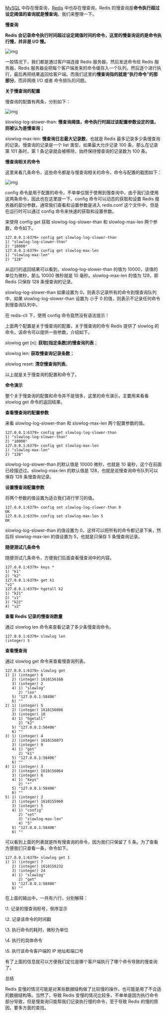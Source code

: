 [MySQL](https://cloud.tencent.com/product/cdb?from=10680) 中存在慢查询，[Redis](https://cloud.tencent.com/product/crs?from=10680) 中也存在慢查询，Redis 的慢查询是**命令执行超过设定阈值的查询就是慢查询**。我们来整理一下。

**慢查询**

**Redis 会记录命令执行时间超过设定阈值时间的命令，这里的慢查询说的是命令执行慢，并非是 I/O 慢。**


![img](https://typoralim.oss-cn-beijing.aliyuncs.com/img/20210201143518.png)

一般情况下，我们都是通过客户端连接 Redis 服务器，然后发送命令给 Redis 服务器，Redis 服务器会把每个客户端发来的命令缓存入一个队列，然后逐个进行执行，最后再把结果返回给客户端。而我们这里的**慢查询指的就是“执行命令”的那部分**。而非网络 I/O 或者 命令排队的问题。

**关于慢查询的配置**

慢查询的配置有两条，分别如下：


![img](https://typoralim.oss-cn-beijing.aliyuncs.com/img/20210201143522.png)

slowlog-log-slower-than: **慢查询阈值，命令执行时超过该配置参数设定的值，则被认为是慢查询；**

slowlog-max-len: **慢查询日志最大记录数**，也就是 Redis 最多记录多少条慢查询的记录。慢查询的记录是一个 list 类型，如果最大允许记录 100 条，那么在记录第 101 条时，第 1 条记录就会被移除，始终保持慢查询的记录数为 100 条。

**慢查询相关的命令**

这里来看几条命令，这些命令都是与慢查询相关的命令，命令与配置的截图如下：


![img](https://typoralim.oss-cn-beijing.aliyuncs.com/img/20210201143524.png)

config 命令是用于配置的命令，不单单仅限于使用到慢查询中，由于我们会使用这两条命令，因此也在这里提一下。config 命令可以动态的获取和设置 Redis 服务器的部分参数，通常我们查看和设置参数是进入 redis.conf 这个文件中，但是在运行时可以通过 config 命令来快速的获取和设置参数。

来使用 config get 获取 slowlog-log-slower-than 和 slowlog-max-len 两个参数，命令如下。

```
127.0.0.1:6379> config get slowlog-log-slower-than
1) "slowlog-log-slower-than"
2) "10000"
127.0.0.1:6379> config get slowlog-max-len
1) "slowlog-max-len"
2) "128"
```

从运行的返回结果可以看到，slowlog-log-slower-than 的值为 10000，该值的单位为微秒，那么 10000 微秒就是 10 毫秒。slowlog-max-len 的值为 128，即 Redis 只保存 128 条慢查询的记录。

slowlog-log-slower-than 如果设置为 0，则表示记录所有的命令到慢查询队列中，如果 slowlog-log-slower-than 设置为 小于 0 的值，则表示不记录任何命令到慢查询队列中。

在 redis-cli 下，使用 config 命令竟然没有语法提示！

上面两个配置是关于慢查询的配置，关于慢查询的命令 Redis 提供了 slowlog 的命令，该命令可以提供一些参数，介绍如下。

slowlog get [n]: **获取[指定条数]的慢查询列表**；

slowlog len: **获取慢查询记录条数**；

slowlog reset: **清空慢查询列表**。

以上就是关于慢查询的配置和命令了。

**命令演示**

整个关于慢查询的配置和命令并不是很多，这里的命令演示，主要用来看看 slowlog get 命令的返回结果。

**查看慢查询的配置参数**

来看 slowlog-log-slower-than 和 slowlog-max-len 两个配置参数的值。

```
127.0.0.1:6379> config get slowlog-log-slower-than
1) "slowlog-log-slower-than"
2) "10000"
127.0.0.1:6379> config get slowlog-max-len
1) "slowlog-max-len"
2) "128"
```

slowlog-log-slower-than 的默认值是 10000 微秒，也就是 10 毫秒，这个在前面已经描述过。slowlog-max-len 的默认值是 128，也就是说慢查询命令队列可以保存 128 条慢查询记录。

**设置慢查询配置参数**

将两个参数的值设置为适合我们进行学习的值。

```
127.0.0.1:6379> config set slowlog-log-slower-than 0
OK
127.0.0.1:6379> config set slowlog-max-len 5
OK
```

slowlog-log-slower-than 的值设置为 0，这样可以把所有的命令都记录下来，然后将 slowlog-max-len 的值设置为 5，也就是只保存 5 条慢查询记录。

**随便测试几条命令**

随便测试几条命令，方便我们后面查看慢查询中的内容。

```
127.0.0.1:6379> keys *
1) "k1"
2) "k2"
127.0.0.1:6379> get k1
"v1"
127.0.0.1:6379> hgetall k2
1) "k21"
2) "v1"
3) "k22"
4) "v2"
```

**查看 Redis 记录的慢查询数量**

通过 slowlog len 命令来查看记录了多少条慢查询命令。

```
127.0.0.1:6379> slowlog len
(integer) 5
```

**查看慢查询**

通过 slowlog get 命令来查看慢查询列表。

```
127.0.0.1:6379> slowlog get
1) 1) (integer) 6
   2) (integer) 1610156168
   3) (integer) 2
   4) 1) "slowlog"
      2) "len"
   5) "127.0.0.1:58406"
   6) ""
2) 1) (integer) 5
   2) (integer) 1610156086
   3) (integer) 10
   4) 1) "hgetall"
      2) "k2"
   5) "127.0.0.1:58406"
   6) ""
3) 1) (integer) 4
   2) (integer) 1610156073
   3) (integer) 9
   4) 1) "get"
      2) "k1"
   5) "127.0.0.1:58406"
   6) ""
4) 1) (integer) 3
   2) (integer) 1610156064
   3) (integer) 6
   4) 1) "keys"
      2) "*"
   5) "127.0.0.1:58406"
   6) ""
5) 1) (integer) 2
   2) (integer) 1610155960
   3) (integer) 5
   4) 1) "config"
      2) "set"
      3) "slowlog-max-len"
      4) "5"
   5) "127.0.0.1:58406"
   6) ""
```

可以看到上面的列表就是所有慢查询的命令，因为我们只保留了 5 条。为了查看方便我们只查看一条，命令如下。

```
127.0.0.1:6379> slowlog get 1
1) 1) (integer) 7
   2) (integer) 1610156232
   3) (integer) 24
   4) 1) "slowlog"
      2) "get"
   5) "127.0.0.1:58406"
   6) ""
```

在上面的输出中，一共有六行，分别解释：

\1. 记录的慢查询标号，倒序显示

\2. 记录该命令的时间戳

\3. 执行命令的耗时，微秒为单位

\4. 执行的具体命令

\5. 执行该命令客户端的 IP 地址和端口号

有了上面的信息就可以方便我们定位是哪个客户端执行了哪个命令导致的慢查询了。

总结

Redis 变慢的情况可能是对某些数据结构做了比较慢的操作，也可能是用了不合适的数据结构等。当然了，导致 Redis 变慢的情况比较多，不单单是因为执行命令部分导致，但是慢查询只能帮我们记录执行慢的命令，至于导致 Redis 的慢的原因，要多方面的查找。